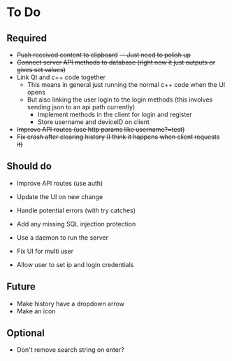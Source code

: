 # To Do

## Required

- ~~Push received content to clipboard~~ ~~-- Just need to polish up~~
- ~~Connect server API methods to database (right now it just outputs or gives set values)~~
- Link Qt and c++ code together
    - This means in general just running the normal c++ code when the UI opens
    - But also linking the user login to the login methods (this involves sending json to an api path currently)
      - Implement methods in the client for login and register
      - Store username and deviceID on client
- ~~Improve API routes (use http params like username?=test)~~
- ~~Fix crash after clearing history (I think it happens when client requests it)~~

## Should do

- Improve API routes (use auth)
- Update the UI on new change
- Handle potential errors (with try catches)
- Add any missing SQL injection protection


- Use a daemon to run the server
- Fix UI for multi user
- Allow user to set ip and login credentials

## Future

- Make history have a dropdown arrow
- Make an icon

## Optional

- Don't remove search string on enter?
